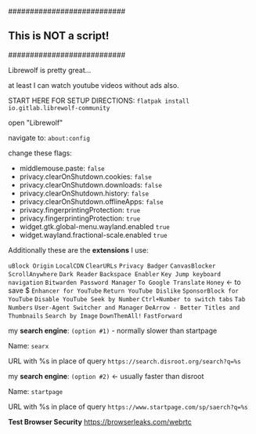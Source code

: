 ###########################
## This is NOT a script! ##
###########################

Librewolf is pretty great... 

at least I can watch youtube videos without ads also.

START HERE FOR SETUP DIRECTIONS:
`flatpak install io.gitlab.librewolf-community`

open "Librewolf"

navigate to: `about:config`

change these flags:
* middlemouse.paste: `false`
* privacy.clearOnShutdown.cookies: `false`
* privacy.clearOnShutdown.downloads: `false`
* privacy.clearOnShutdown.history: `false`
* privacy.clearOnShutdown.offlineApps: `false`
* privacy.fingerprintingProtection: `true`
* privacy.fingerprintingProtection: `true`
* widget.gtk.global-menu.wayland.enabled `true`
* widget.wayland.fractional-scale.enabled `true`

Additionally these are the **extensions** I use:

`uBlock Origin`
`LocalCDN`
`ClearURLs`
`Privacy Badger`
`CanvasBlocker`
`ScrollAnywhere`
`Dark Reader`
`Backspace Enabler`
`Key Jump keyboard navigation`
`Bitwarden Password Manager`
`To Google Translate`
`Honey` <- to save $
`Enhancer for YouTube`
`Return YouTube Dislike`
`SponsorBlock for YouTube`
`Disable YouTube Seek by Number`
`Ctrl+Number to switch tabs`
`Tab Numbers`
`User-Agent Switcher and Manager`
`DeArrow - Better Titles and Thumbnails`
`Search by Image`
`DownThemAll!`
`FastForward`

my **search engine**: `(option #1)` - normally slower than startpage

Name:
`searx`

URL with %s in place of query
`https://search.disroot.org/search?q=%s`

my **search engine**: `(option #2)` <- usually faster than disroot

Name:
`startpage`

URL with %s in place of query
`https://www.startpage.com/sp/saerch?q=%s`

**Test Browser Security**
https://browserleaks.com/webrtc
